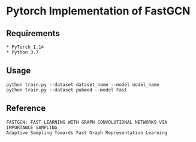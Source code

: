 # Pytorch Implementation of FastGCN 
## Requirements
    * PyTorch 1.14
    * Python 3.7

## Usage
    python train.py --dataset dataset_name --model model_name
    python train.py --dataset pubmed --model Fast

## Reference
    FASTGCN: FAST LEARNING WITH GRAPH CONVOLUTIONAL NETWORKS VIA IMPORTANCE SAMPLING
    Adaptive Sampling Towards Fast Graph Representation Learning